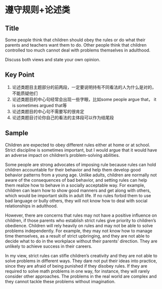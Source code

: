 # 遵守规则+论述类

## Title

Some people think that children should obey the rules or do what their parents and teachers want them to do. Other people think that children controlled too much cannot deal with problems themselves in adulthood.

Discuss both views and state your own opinion.

## Key Point

1. 论述类题目主题部分的前两段，一定要说明持有不同看法的人为什么是对的，不能质疑他们
2. 论述类题目的中心句经常会出现一些字眼，比如some people argue that， it is sometimes argued that等
3. 论述类题目的中心句不需要写的很肯定
4. 论述类题目讨论你自己的看法的主体段可以作为结尾段

## Sample

Children are expected to obey different rules either at home or at school. Strict discipline is sometimes important, but I would argue that it would have an adverse impact on children’s problem-solving abilities.

Some people are strong advocates of imposing rule because rules can hold children accountable for their behavior and help them develop good behavior patterns from a young age. Unlike adults, children are normally not aware of the consequences of bad behavior, and setting rules can help them realize how to behave in a socially acceptable way. For example, children can learn how to show good manners and get along with others, which would be important skills in adult life. If no rules forbid them to use bad language or bully others, they will not know how to deal with social relationships in adulthood.

However, there are concerns that rules may not have a positive influence on children, if those parents who establish strict rules give priority to children’s obedience. Children will rely heavily on rules and may not be able to solve problems independently. For example, they may not know how to manage time themselves, as a result of strict upbringing, and they are not able to decide what to do in the workplace without their parents’ direction. They are unlikely to achieve success in their careers.

In my view, strict rules can stifle children’s creativity and they are not able to solve problems in different ways. They dare not put their ideas into practice, since they are afraid of being punished if they disobey rules. If they are required to solve math problems in one way, for instance, they will rarely consider other approaches. The problems in the real world are complex and they cannot tackle these problems without imagination.
